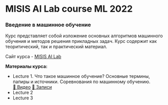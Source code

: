 <h1>MISIS AI Lab course ML 2022</h1>
<h3>Введение в машинное обучение</h3>

Курс представляет собой изложение основных алгоритмов машинного обучения и методов решения прикладных задач. Курс содержит как теоритический, так и практический материал.

Сайт курса  - [MISIS AI Lab](https://misisailab.github.io/docs/)

<b>Материалы курса:</b>
<!-- [📄 Записи](./MATERIALS/Lecture_1/lecture1-misisailab.pdf)  -->
<ul>
    <li>Lecture 1. Что такое машинное обучение? Основные термины, папиры и источники. Соревнования по машинному обучению.  <br>
    <a href="https://drive.google.com/file/d/1cuyt3deAnL8jWqNuCMNMQjbom5CivphH/view?usp=sharing">📼 Видео</a>
    <a href="./MATERIALS/Lecture_1/lecture1-misisailab.pdf">📄 Записи</a>
    <li>Lecture 2</li>
    <li>Lecture 3</li>
</ul>

